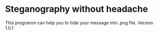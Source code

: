 # Steganography without headache
This programm can help you to hide your message into .png file.
Version 1.0.1
